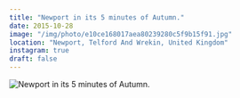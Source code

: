 ```yaml
---
title: "Newport in its 5 minutes of Autumn."
date: 2015-10-28
image: "/img/photo/e10ce168017aea80239280c5f9b15f91.jpg"
location: "Newport, Telford And Wrekin, United Kingdom"
instagram: true
draft: false
---
```


![Newport in its 5 minutes of Autumn.](/img/photo/e10ce168017aea80239280c5f9b15f91.jpg)
